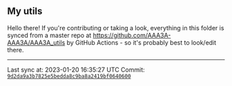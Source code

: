 ## My utils

Hello there! If you're contributing or taking a look, everything in this folder
is synced from a master repo at https://github.com/AAA3A-AAA3A/AAA3A_utils by GitHub Actions -
so it's probably best to look/edit there.

---

Last sync at: 2023-01-20 16:35:27 UTC
Commit: [`9d2da9a3b7825e5bedda8c9ba8a2419bf0640600`](https://github.com/AAA3A-AAA3A/AAA3A_utils/commit/9d2da9a3b7825e5bedda8c9ba8a2419bf0640600)
